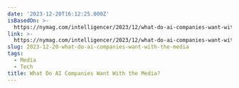 ```yaml
---
date: '2023-12-20T16:12:25.000Z'
isBasedOn: >-
  https://nymag.com/intelligencer/2023/12/what-do-ai-companies-want-with-the-media.html
link: >-
  https://nymag.com/intelligencer/2023/12/what-do-ai-companies-want-with-the-media.html
slug: 2023-12-20-what-do-ai-companies-want-with-the-media
tags:
  - Media
  - Tech
title: What Do AI Companies Want With the Media?
---
```


